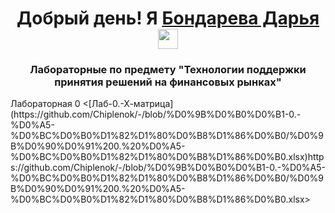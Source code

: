 
<h1 align="center">Добрый день! Я <a href="[https://daniilshat.ru/](https://github.com/Chiplenok)" target="_blank">Бондарева Дарья</a> 
<img src="https://github.com/blackcater/blackcater/raw/main/images/Hi.gif" height="32"/></h1>
<h3 align="center">Лабораторные по предмету "Технологии поддержки принятия решений на финансовых рынках"</h3>
Лабораторная 0 <[Лаб-0.-Х-матрица](https://github.com/Chiplenok/-/blob/%D0%9B%D0%B0%D0%B1-0.-%D0%A5-%D0%BC%D0%B0%D1%82%D1%80%D0%B8%D1%86%D0%B0/%D0%9B%D0%90%D0%91%200.%20%D0%A5-%D0%BC%D0%B0%D1%82%D1%80%D0%B8%D1%86%D0%B0.xlsx)https://github.com/Chiplenok/-/blob/%D0%9B%D0%B0%D0%B1-0.-%D0%A5-%D0%BC%D0%B0%D1%82%D1%80%D0%B8%D1%86%D0%B0/%D0%9B%D0%90%D0%91%200.%20%D0%A5-%D0%BC%D0%B0%D1%82%D1%80%D0%B8%D1%86%D0%B0.xlsx>
